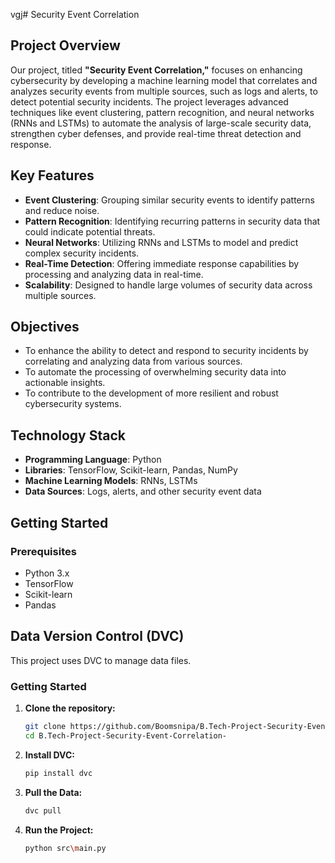 vgj# Security Event Correlation

## Project Overview

Our project, titled **"Security Event Correlation,"** focuses on enhancing cybersecurity by developing a machine learning model that correlates and analyzes security events from multiple sources, such as logs and alerts, to detect potential security incidents. The project leverages advanced techniques like event clustering, pattern recognition, and neural networks (RNNs and LSTMs) to automate the analysis of large-scale security data, strengthen cyber defenses, and provide real-time threat detection and response.

## Key Features

- **Event Clustering**: Grouping similar security events to identify patterns and reduce noise.
- **Pattern Recognition**: Identifying recurring patterns in security data that could indicate potential threats.
- **Neural Networks**: Utilizing RNNs and LSTMs to model and predict complex security incidents.
- **Real-Time Detection**: Offering immediate response capabilities by processing and analyzing data in real-time.
- **Scalability**: Designed to handle large volumes of security data across multiple sources.

## Objectives

- To enhance the ability to detect and respond to security incidents by correlating and analyzing data from various sources.
- To automate the processing of overwhelming security data into actionable insights.
- To contribute to the development of more resilient and robust cybersecurity systems.

## Technology Stack

- **Programming Language**: Python
- **Libraries**: TensorFlow, Scikit-learn, Pandas, NumPy
- **Machine Learning Models**: RNNs, LSTMs
- **Data Sources**: Logs, alerts, and other security event data

## Getting Started

### Prerequisites

- Python 3.x
- TensorFlow
- Scikit-learn
- Pandas


## Data Version Control (DVC)

This project uses DVC to manage data files.

### Getting Started

1. **Clone the repository:**
   ```bash
   git clone https://github.com/Boomsnipa/B.Tech-Project-Security-Event-Correlation-
   cd B.Tech-Project-Security-Event-Correlation-

2. **Install DVC:**
   ```bash
   pip install dvc

3. **Pull the Data:**
   ```bash
   dvc pull

4. **Run the Project:**
   ```bash
   python src\main.py


